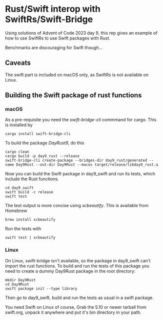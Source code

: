 # Rust/Swift interop with SwiftRs/Swift-Bridge

Using solutions of Advent of Code 2023 day 9, this rep gives an example of
how to use SwiftRs to use Swift packages with Rust.

Benchmarks are discouraging for Swift though...

## Caveats

The swift part is included  on macOS only, as SwiftRs is not available on Linux.

## Building the Swift package of rust functions
### macOS

As a pre-requisite you need the *swift-bridge-cli* commmand for cargo. This is installed by
```
cargo install swift-bridge-cli
```
To build the package *DayRust9*, do this

```
cargo clean
cargo build -p day9_rust --release
swift-bridge-cli create-package --bridges-dir day9_rust/generated --name Day9Rust --out-dir Day9Rust --macos target/release/libday9_rust.a
```
Now you can build the Swift package in day9_swift and run its tests, which include the Rust functions.
```
cd day9_swift
swift build -c release
swift test
```

The test output is more concise using *xcbeautify*. This is available from Homebrew
```
brew install xcbeautify
```
Run the tests with
```
swift test | xcbeautify
```

### Linux

On Linux, swift-bridge isn't available, so the package in day9_swift can't import the rust functions.
To build and run the tests of this package you need to create a dummy Day9Rust package 
in the root directory:

```
mkdir Day9Rust
cd Day9Rust
swift package init --type library 
```

Then go to day9_swift, build and run the tests as usual in a swift package.

You need Swift on Linux of course, Grab the 5.10 or newer tarball from swift.org,
unpack it anywhere and put it's bin directory in your path.
